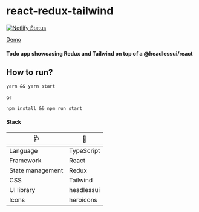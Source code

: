 # react-redux-tailwind

[![Netlify Status](https://api.netlify.com/api/v1/badges/161aa67f-91ed-4026-bf58-9c74599fbccb/deploy-status)](https://app.netlify.com/sites/react-redux-tailwind/deploys)

[Demo](https://react-redux-tailwind.netlify.app/)

#### Todo app showcasing Redux and Tailwind on top of a @headlessui/react


## How to run?


`yarn && yarn start`

or

`npm install && npm run start`


#### Stack
|          🩺 |  🔌 |
|----------------- |------------|
| Language         | TypeScript |
| Framework        | React      |
| State management | Redux      |
| CSS              | Tailwind   |
| UI library       | headlessui |
| Icons            | heroicons  |